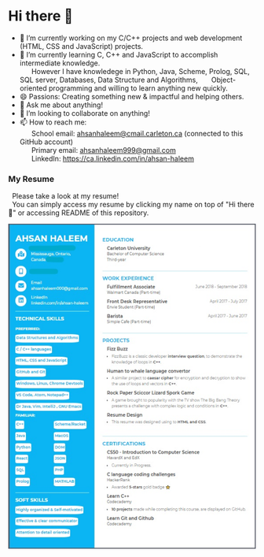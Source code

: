 # Hi there 👋

- 🔭 I’m currently working on my C/C++ projects and web development (HTML, CSS and JavaScript) projects.  
- 🌱 I’m currently learning C, C++ and JavaScript to accomplish intermediate knowledge. <br /> 
&nbsp;&nbsp;&nbsp;&nbsp;&nbsp;&nbsp;However I have knowledege in Python, Java, Scheme, Prolog, SQL, SQL server, Databases, Data Structure and Algorithms, 
&nbsp;&nbsp;&nbsp;&nbsp;&nbsp;&nbsp;Object-oriented programming and willing to learn anything new quickly.
- 😄 Passions: Creating something new & impactful and helping others.
- 💬 Ask me about anything!
- 👯 I’m looking to collaborate on anything!
- 📫 How to reach me: <br />
&nbsp;&nbsp;&nbsp;&nbsp;&nbsp;&nbsp;School email: ahsanhaleem@cmail.carleton.ca (connected to this GitHub account) <br />
&nbsp;&nbsp;&nbsp;&nbsp;&nbsp;&nbsp;Primary email: ahsanhaleem999@gmail.com <br />
&nbsp;&nbsp;&nbsp;&nbsp;&nbsp;&nbsp;LinkedIn: https://ca.linkedin.com/in/ahsan-haleem <br />

### My Resume
&nbsp;&nbsp;Please take a look at my resume! <br />
&nbsp;&nbsp;You can simply access my resume by clicking my name on top of "Hi there 👋" or accessing README of this repository.

![](InkedResumepic.jpg)
